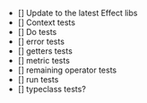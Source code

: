 - [] Update to the latest Effect libs
- [] Context tests
- [] Do tests
- [] error tests
- [] getters tests
- [] metric tests
- [] remaining operator tests
- [] run tests
- [] typeclass tests?
